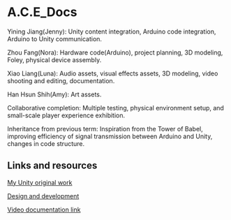 # A.C.E_Docs
Yining Jiang(Jenny): Unity content integration, Arduino code integration, Arduino to Unity communication.

Zhou Fang(Nora): Hardware code(Arduino), project planning, 3D modeling, Foley, physical device assembly.

Xiao Liang(Luna): Audio assets, visual effects assets, 3D modeling, video shooting and editing, documentation.

Han Hsun Shih(Amy): Art assets.

Collaborative completion: Multiple testing, physical environment setup, and small-scale player experience exhibition.

Inheritance from previous term: Inspiration from the Tower of Babel, improving efficiency of signal transmission between Arduino and Unity, changes in code structure.

## Links and resources

[My Unity original work](https://artslondon-my.sharepoint.com/:u:/g/personal/y_jiang0220224_arts_ac_uk/EbnSDUB0nF1KsYd72yg90KEBIYj-G84YDpwXd39hsaCtMA?e=Bj8cCW)

[Design and development](https://github.com/YiningJenny/A.C.E_Docs/blob/main/Legend%20of%20hanzi.pdf)

[Video documentation link](https://youtu.be/5GPBzBXBggk)
